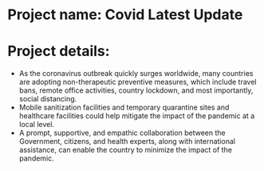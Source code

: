 # Project name: Covid Latest Update
# Project details: 
* As the coronavirus outbreak quickly surges worldwide, many countries are adopting non-therapeutic preventive measures, which include travel bans, remote office activities, country lockdown, and most importantly, social distancing.
* Mobile sanitization facilities and temporary quarantine sites and healthcare facilities could help mitigate the impact of the pandemic at a local level. 
* A prompt, supportive, and empathic collaboration between the Government, citizens, and health experts, along with international assistance, can enable the country to minimize the impact of the pandemic.